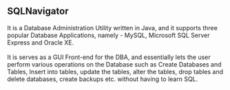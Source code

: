 <h2>SQLNavigator</h2>
It is a Database Administration Utility written in Java, and it supports three popular Database Applications, namely - MySQL, Microsoft SQL Server Express and Oracle XE.
<br/><br/>
It is serves as a GUI Front-end for the DBA, and essentially lets the user perform various operations on the Database
such as Create Databases and Tables, Insert into tables, update the tables, alter the tables, drop tables and delete databases, create backups etc. without having to learn SQL.
